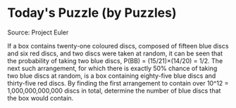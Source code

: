 # Today's Puzzle (by Puzzles)

Source: Project Euler

If a box contains twenty-one coloured discs, composed of fifteen blue discs and six red discs, and two discs were taken at random, it can be seen that the probability of taking two blue discs, P(BB) = (15/21)×(14/20) = 1/2. The next such arrangement, for which there is exactly 50% chance of taking two blue discs at random, is a box containing eighty-five blue discs and thirty-five red discs. By finding the first arrangement to contain over 10^12 = 1,000,000,000,000 discs in total, determine the number of blue discs that the box would contain.
